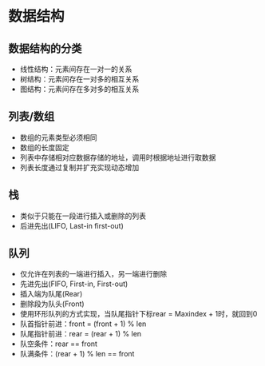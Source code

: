 # 数据结构


## 数据结构的分类
* 线性结构：元素间存在一对一的关系
* 树结构：元素间存在一对多的相互关系
* 图结构：元素间存在多对多的相互关系


## 列表/数组
* 数组的元素类型必须相同
* 数组的长度固定
* 列表中存储相对应数据存储的地址，调用时根据地址进行取数据
* 列表长度通过复制并扩充实现动态增加


## 栈
* 类似于只能在一段进行插入或删除的列表
* 后进先出(LIFO, Last-in first-out)


## 队列
* 仅允许在列表的一端进行插入，另一端进行删除
* 先进先出(FIFO, First-in, First-out)
* 插入端为队尾(Rear)
* 删除段为队头(Front)
* 使用环形队列的方式实现，当队尾指针下标rear = Maxindex + 1时，就回到0
* 队首指针前进：front = (front + 1) % len
* 队尾指针前进：rear = (rear + 1) % len
* 队空条件：rear == front
* 队满条件：(rear + 1) % len == front